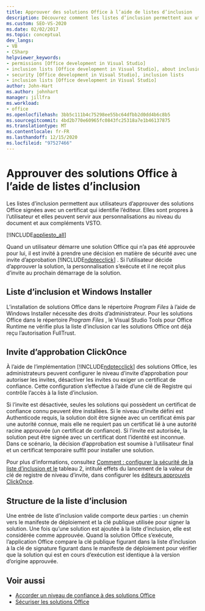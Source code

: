 ```yaml
---
title: Approuver des solutions Office à l’aide de listes d’inclusion
description: Découvrez comment les listes d’inclusion permettent aux utilisateurs d’accorder une confiance aux solutions Office signées avec un certificat qui identifie le serveur de publication.
ms.custom: SEO-VS-2020
ms.date: 02/02/2017
ms.topic: conceptual
dev_langs:
- VB
- CSharp
helpviewer_keywords:
- permissions [Office development in Visual Studio]
- inclusion lists [Office development in Visual Studio], about inclusion lists
- security [Office development in Visual Studio], inclusion lists
- inclusion lists [Office development in Visual Studio]
author: John-Hart
ms.author: johnhart
manager: jillfra
ms.workload:
- office
ms.openlocfilehash: 3bb5c111b4c75298ee55bc64dfbb2d0dd4b6c8b5
ms.sourcegitcommit: 4bd2b770e60965fc0843fc25318a7e1b46137875
ms.translationtype: MT
ms.contentlocale: fr-FR
ms.lasthandoff: 12/15/2020
ms.locfileid: "97527466"
---
```

# <a name="trust-office-solutions-by-using-inclusion-lists"></a>Approuver des solutions Office à l’aide de listes d’inclusion
  Les listes d’inclusion permettent aux utilisateurs d’approuver des solutions Office signées avec un certificat qui identifie l’éditeur. Elles sont propres à l’utilisateur et elles peuvent servir aux personnalisations au niveau du document et aux compléments VSTO.

 [!INCLUDE[appliesto_all](../vsto/includes/appliesto-all-md.md)]

 Quand un utilisateur démarre une solution Office qui n’a pas été approuvée pour lui, il est invité à prendre une décision en matière de sécurité avec une invite d’approbation [!INCLUDE[ndptecclick](../vsto/includes/ndptecclick-md.md)] . Si l’utilisateur décide d’approuver la solution, la personnalisation s’exécute et il ne reçoit plus d’invite au prochain démarrage de la solution.

## <a name="inclusion-list-and-windows-installer"></a>Liste d’inclusion et Windows Installer
 L’installation de solutions Office dans le répertoire *Program Files* à l’aide de Windows Installer nécessite des droits d’administrateur. Pour les solutions Office dans le répertoire *Program Files* , le Visual Studio Tools pour Office Runtime ne vérifie plus la liste d’inclusion car les solutions Office ont déjà reçu l’autorisation FullTrust.

## <a name="clickonce-trust-prompt"></a>Invite d’approbation ClickOnce
 À l’aide de l’implémentation [!INCLUDE[ndptecclick](../vsto/includes/ndptecclick-md.md)] des solutions Office, les administrateurs peuvent configurer le niveau d’invite d’approbation pour autoriser les invites, désactiver les invites ou exiger un certificat de confiance. Cette configuration s’effectue à l’aide d’une clé de Registre qui contrôle l’accès à la liste d’inclusion.

 Si l’invite est désactivée, seules les solutions qui possèdent un certificat de confiance connu peuvent être installées. Si le niveau d’invite défini est Authenticode requis, la solution doit être signée avec un certificat émis par une autorité connue, mais elle ne requiert pas un certificat lié à une autorité racine approuvée (un certificat de confiance). Si l’invite est autorisée, la solution peut être signée avec un certificat dont l’identité est inconnue. Dans ce scénario, la décision d’approbation est soumise à l’utilisateur final et un certificat temporaire suffit pour installer une solution.

 Pour plus d’informations, consultez [Comment : configurer la sécurité de la liste d’inclusion et le](../vsto/how-to-configure-inclusion-list-security.md) tableau 2, intitulé effets du lancement de la valeur de clé de registre de niveau d’invite, dans configurer les [éditeurs approuvés ClickOnce](/previous-versions/dotnet/articles/ms996418(v=msdn.10)).

## <a name="structure-of-the-inclusion-list"></a>Structure de la liste d’inclusion
 Une entrée de liste d’inclusion valide comporte deux parties : un chemin vers le manifeste de déploiement et la clé publique utilisée pour signer la solution. Une fois qu’une solution est ajoutée à la liste d’inclusion, elle est considérée comme approuvée. Quand la solution Office s’exécute, l’application Office compare la clé publique figurant dans la liste d’inclusion à la clé de signature figurant dans le manifeste de déploiement pour vérifier que la solution qui est en cours d’exécution est identique à la version d’origine approuvée.

## <a name="see-also"></a>Voir aussi
- [Accorder un niveau de confiance à des solutions Office](../vsto/granting-trust-to-office-solutions.md)
- [Sécuriser les solutions Office](../vsto/securing-office-solutions.md)
